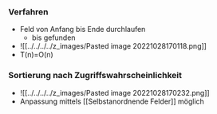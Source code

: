 ### Verfahren
+ Feld von Anfang bis Ende durchlaufen
	+ bis gefunden
+ ![[../../../../z_images/Pasted image 20221028170118.png]]
+ T(n)=O(n)

### Sortierung nach Zugriffswahrscheinlichkeit
+ ![[../../../../z_images/Pasted image 20221028170232.png]]
+ Anpassung mittels [[Selbstanordnende Felder]] möglich